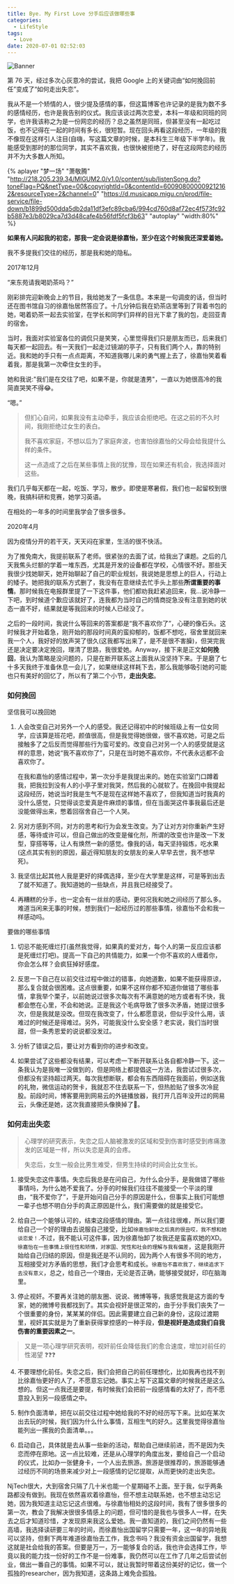 ```yaml
---
title: Bye. My First Love 分手后应该做哪些事
categories:
  - LifeStyle
tags:
  - Love
date: 2020-07-01 02:52:03
---
```


![Banner](http://leiblog.wang/static/image/2020/7/7rDwbo.jpg)

第 76 天，经过多次心灰意冷的尝试，我把 Google 上的关键词由“如何挽回前任”变成了“如何走出失恋”。

我从不是一个矫情的人，很少提及感情的事，但这篇博客也许记录的是我为数不多的感情经历，也许是我告别的仪式。我应该谈过两次恋爱，本科一年级和同班的同学，也许我该称之为是一份网恋的经历？总之虽然是同班，但甚至没有一起吃过饭，也不记得在一起的时间有多长，很短暂。现在回头再看这段经历，一年级的我不像现在这样引人注目(自嗨，写这篇文章的时候，是本科生三年级下半学年)。我能感受到那时的那位同学，其实不喜欢我，也很快被拒绝了，好在这段网恋的经历并不为大多数人所知。

{% aplayer "梦一场" "萧敬腾" "http://218.205.239.34/MIGUM2.0/v1.0/content/sub/listenSong.do?toneFlag=PQ&netType=00&copyrightId=0&contentId=600908000009212162&resourceType=2&channel=0" "https://d.musicapp.migu.cn/prod/file-service/file-down/b1899d500dda5db2da11df3efc89cba6/994cd760d8af72ec4f573fc92b5887e3/b8029ca7d3d48cafe4b56fdf5fcf3b63"  "autoplay" "width:80%"  %}

**如果有人问起我的初恋，那我一定会说是徐嘉怡，至少在这个时候我还深爱着她。**

<!-- more -->

我不多提我们交往的经历，那是我和她的隐私。

2017年12月 

“来东苑请我喝奶茶吗？” 

刚彩排完迎新晚会上的节目，我给她发了一条信息。本来是一句调皮的话，但当时还在图书馆自习的徐嘉怡居然答应了。十几分钟后我在奶茶店里等到了背着书包的她，喝着奶茶一起去实验室，在学长和同学们异样的目光下拿了我的包，走回亚青的宿舍。

当时，我面对实验室各位的调侃只是笑笑，心里觉得我们只是朋友而已，后来我们每天都一起回去。有一天我们一起走过镜湖的亭子，只有我们两个人，靠的特别近。我和她的手只有一点点距离，不知道我哪儿来的勇气握上去了，徐嘉怡笑着看着我，那是我第一次牵住女生的手。

她和我说:"我们是在交往了吧，如果不是，你就是渣男"，一直以为她很高冷的我简直哭笑不得😂。

“嗯。” 

> 但扪心自问，如果我没有主动牵手，我应该会拒绝吧。在这之前的不久时间，我刚拒绝过女生的表白。
>
> 我不喜欢家庭，不想以后为了家庭奔波，也害怕徐嘉怡的父母会给我提什么样的条件。
>
> 这一点造成了之后在某些事情上我的犹豫，现在如果还有机会，我选择面对这些。

我们几乎每天都在一起，吃饭、学习，散步。即使是寒暑假，我们也一起留校到很晚，我搞科研和竞赛，她学习英语。

在相处的一年多的时间里我学会了很多很多。

2020年4月 

因为疫情分开的若干天，天天闷在家里，生活的很不快活。

为了推免南大，我提前联系了老师。很紧张的去面了试，给我出了课题。之后的几天我焦头烂额的学着一堆东西，尤其是开发的设备都在学校，心情很不好。那些天我很少找她聊天，她开始聊起了自己的职业规划，我说她是思想上的巨人，行动上的矮子。她把我的联系方式删了，我没有在意继续去忙手头上那些**所谓重要的事情**。那时候我在电报群里提了一下这件事，他们都劝我赶紧追回来，我...说冷静一下吧，到时候道个歉应该就好了，连我都为当时自己的情商捉急没有注意到她的状态一直不好，结果就是等我回来的时候人已经没了。

之后的一段时间，我说什么等回来的答案都是“我不喜欢你了”，心硬的像石头。这时候我才开始着急，刚开始的那段时间真的蛮抑郁的，饭都不想吃，宿舍里就回来我一个人，我好好的放声哭了很久(这我都写出来了，是不是很不害臊)，但哭完我还是决定要决定挽回，理清了思路，我很爱她。Anyway，接下来是正文**如何挽回**，我认为策略是没问题的，只是在断开联系这上面我从没坚持下来。于是磨了七十多天我终于准备休息一会儿了，如果继续这样耗下去，那么我能够吸引她的可能也只有美好的回忆了，所以有了第二个小节，**走出失恋**。

### 如何挽回

坚信我可以挽回她

1. 人会改变自己对另外一个人的感受。我还记得初中的时候班级上有一位女同学，应该算是班花吧，颜值很高，但是我觉得她很做，很不喜欢她，可是之后接触多了之后反而觉得那些行为蛮可爱的。改变自己对另一个人的感受就是这样的意思，她说“我不喜欢你了”，只是在当时她不喜欢你，不代表永远都不会喜欢你了。

   在我和嘉怡的感情过程中，第一次分手是我提出来的。她在实验室门口蹲着我，把我拉到没有人的小亭子里对我哭，然后我的心就软了。在挽回中我提起这段经历，她说当时我是生气不是现在这样她不喜欢了，但我知道当时我真的没什么感觉，只觉得谈恋爱真是件麻烦的事情，但在当面哭这件事我最后还是没能做得出来，憋着回宿舍自己一个人哭。

   

2. 另对方感到不同，对方的思考和行为会发生改变。为了让对方对你重新产生好感，等待或许可以，但自己做出的改变是催化剂，所谓的改变也许是改一下发型，穿搭等等，让人有焕然一新的感觉。像我的话，每天坚持锻炼，吃水果(这点其实有别的原因，最近得知朋友的女朋友的亲人早早去世，我不想早死)。



3. 我坚信比起其他人我是更好的择偶选择，至少在大学里是这样，可是等到出去了就不知道了。我知道她的一些缺点，并且我已经接受了。



4. 再糟糕的分手，也一定会有一丝丝的感动，更何况我和她之间经历了那么多。难道当闲来无事的时候，想到我们一起经历过的那些事情，徐嘉怡不会和我一样感动吗。

要做的哪些事情

1. 切忌不能死缠烂打(虽然我觉得，如果真的爱对方，每个人的第一反应应该都是死缠烂打吧)。提高一下自己的共情能力，如果一个你不喜欢的人缠着你，你会怎么样？会疯狂掉好感度。



2. 反思一下自己在以前交往过程中做过的错事，向她道歉，如果不能获得原谅，那么复合就会很困难。这点很重要，如果不这样你都不知道你做错了哪些事情，拿我举个栗子，以前她说过很多次每次有不满意她的地方或者有不快，我都会憋在心里，不会和她说。正是我这个毛病导致了很多次矛盾，她提过很多次，但是我就是没改。但现在我改变了，什么都愿意说，但似乎没什么用，该难过的时候还是得难过。另外，可能我没什么安全感？老实说，我们当时很甜，但一条秀恩爱的说说都没发过。



3. 分析了错误之后，要让对方看到你的进步和改变。



4. 如果尝试了这些都没有结果，可以考虑一下断开联系让各自都冷静一下。这一条我认为是我唯一没做到的，但是网络上都提倡这一方法，我尝试过很多次，但都没有坚持超过两天。每次我想断联，都会有东西阻碍在我面前，例如送我的礼物，微信运动的贺卡，我就忍不住去联系一下，但热脸贴了很多次冷屁股。前段时间，博客要用到网易云的外链播放器，我打开几百年没开过的网易云，头像还是她，这次我直接把头像换掉了👋。



### 如何走出失恋

> 心理学的研究表示，失恋之后人脑被激发的区域和受到伤害时感受到疼痛激发的区域是一样，所以失恋是真的会疼。
>
> 失恋后，女生一般会比男生难受，但男生持续的时间会比女生长。

1. 接受失恋这件事情。失恋后我总是在问自己，为什么会分手，是我做错了哪些事情吗，为什么她不爱我了。分手的时候我们往往不能接受一个平淡的理由，“我不爱你了”，于是开始问自己分手的原因是什么，但事实上我们可能想一辈子也想不明白分手的真正原因是什么，我们需要做的就是接受它。



2. 给自己一个能够认可的，结束这段感情的理由。第一点往往很难，所以我们要给自己一个好的理由去说服自己接受，比如`徐嘉怡卸妆之后真的很丑哎，我不想和她谈恋爱！`.不过，我不能认可这件事，因为徐嘉怡卸了妆我还是蛮喜欢她的XD。`徐嘉怡在一些事情上很任性和矫情，对家国、党性和社会的理解与我有偏差`，这是我刚开始给自己归结的原因，但是我还是不认同的，因为两个人有很多不同的地方，互相接受对方矛盾的思想，我们才会思考和成长。`徐嘉怡不喜欢我了，继续追求下去没有意义`，总之，给自己一个理由，无论是否正确，能够接受就好，印在脑海里。



3. 停止视奸。不要再关注她的朋友圈、说说、微博等等，我感觉我是这方面的专家，她的微博号我都找到了。其实会视奸是很正常的，由于分手我们丧失了一个很重要的身份，某某某的伴侣。因此需要建立自己新的身份，这段过渡期里，视奸其实就是为了重新获得掌控感的一种手段，**但是视奸是造成我们自我伤害的重要因素之一**。

> 又是一项心理学研究表明，视奸前任会降低我们的愈合速度，增加对前任的性渴望 ❓❓❓



4. 不要理想化前任。失恋之后，我们会把自己的前任理想化，比如我再也找不到比徐嘉怡更好的人了，不愿意忘记她。事实上写下这篇文章的时候我还是这么想的。但这一点我还是要提，有时候我们会把前一段感情看的太好了，而不愿意投入到另一段感情之中。



5. 制作负面清单，把在以前交往过程中她给我的不好的经历写下来。比如在某次出去玩的时候，我们因为什么什么事情，互相生气的好久。这里我觉得徐嘉怡能列出一摞我的负面清单。。。



6. 启动自己，具体就是去从事一些新的活动，帮助自己继续前进，而不是因为失恋而停在原地。这一点比较难，还是从心理学的角度出发，要给自己一个启动的仪式，比如办一张健身卡，一个人出去旅游。旅游是很推荐的，旅游能够通过经历不同的场景来减少对上一段感情的记忆提取，从而更快的走出失恋。

NjTech很大，大到宿舍只隔了几十米也能一个星期碰不上面。至于我，似乎两条路都没有做到。我现在依然喜欢着徐嘉怡，但不想主动联系她，也不想主动忘记她，因为我知道主动忘记这点很难。与徐嘉怡相处的这段时间，我有了很多很多的第一次，教会了我解决很很多情感上的问题，但可惜的是我也与很多人一样，在失去之后才知道珍惜，才发现原来我这么爱她。我一直知道的，我们之间仍然有一些高墙，我选择读研要三年的时间，而徐嘉怡出国留学只需要一年，这一年的异地我可以坚持，但剩下两年难道徐嘉怡去工作，我念书吗？我没有资金出国留学，我想这就是社会给我的答案。但要是万一，万一能够复合的话，我也许会选择工作，毕竟以我的能力找一份好的工作不是一份难事，我仍然可以在工作了几年之后尝试创业，做出一番自己的事情。如果不可以，就让我暂时带着这份美好的记忆，做一个孤独的researcher，因为我知道，这条路上难免会孤独。